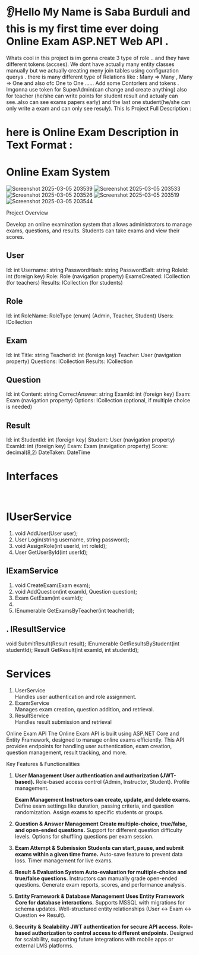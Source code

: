 <h1>👂Hello My Name is Saba Burduli and this is my first time ever doing Online Exam ASP.NET Web API .</h1>
Whats cool in this project is im gonna create 3 type of role ..
and they have different tokens (accses). We dont have actually many entity classes manually but we actually creating meny join tables using configuration querys .
there is many different type of Relations like : Many => Many , Many => One and also ofc One to One ......
Add some Contorlers and tokens .
Imgonna use token for SuperAdmin(can change and create anything) also for teacher (he/she can write points for student result and actualy can see..also can see exams papers early) and the last one student(he/she can only write a exam and can only see resuly).
This Is Project Full Description :

<main aling="center">
<h1 aling="center" style="color=🟨">here is Online Exam Description in Text Format : </h1>
	
<h1>Online Exam System</h1>
	
![Screenshot 2025-03-05 203539](https://github.com/user-attachments/assets/89e289be-2423-4290-89f0-321fef03d3c0)
![Screenshot 2025-03-05 203533](https://github.com/user-attachments/assets/b73acdbd-3937-421c-a37a-1a51819d5580)
![Screenshot 2025-03-05 203526](https://github.com/user-attachments/assets/a88c98cc-493b-4d5e-98c0-c1c3ac76fb11)
![Screenshot 2025-03-05 203519](https://github.com/user-attachments/assets/8e2f31b1-1b8e-42d0-839d-2eb6fcfece0f)
![Screenshot 2025-03-05 203544](https://github.com/user-attachments/assets/f8509629-f8b8-4dc1-9d61-089de9357bf0)

Project Overview

Develop an online examination system that allows administrators to manage exams, questions, and results. Students can take exams and view their scores.

<h2>User</h2>
	Id: int
	Username: string
	PasswordHash: string
	PasswordSalt: string
	RoleId: int (foreign key)
	Role: Role (navigation property)
	ExamsCreated: ICollection<Exam> (for teachers)
	Results: ICollection<Result> (for students)

<h2>Role</h2>
	Id: int
	RoleName: RoleType (enum) (Admin, Teacher, Student)
	Users: ICollection<User>

<h2>Exam</h2>
	Id: int
	Title: string
	TeacherId: int (foreign key)
	Teacher: User (navigation property)
	Questions: ICollection<Question>
	Results: ICollection<Result>

<h2>Question</h2>
	Id: int
	Content: string
	CorrectAnswer: string
	ExamId: int (foreign key)
	Exam: Exam (navigation property)
	Options: ICollection<string> (optional, if multiple choice is needed)

<h2>Result</h2>
	Id: int
	StudentId: int (foreign key)
	Student: User (navigation property)
	ExamId: int (foreign key)
	Exam: Exam (navigation property)
	Score: decimal(8,2)
	DateTaken: DateTime






<h1>Interfaces</h1>
<br>

<h1>IUserService </h1>
<ol>

<li>void AddUser(User user);</li>

<li>User Login(string username, string password);</li>

<li>void AssignRole(int userId, int roleId);</li>

<li>User GetUserById(int userId);</li>

</ol>

<h2>IExamService</h2>
<ol>
	<li>void CreateExam(Exam exam);</li>
	<li>void AddQuestion(int examId, Question question);</li>
	<li>Exam GetExam(int examId);<li>
	<li>IEnumerable<Exam> GetExamsByTeacher(int teacherId);</li>
		
</ol>		


<h2>.	IResultService</h2>
	void SubmitResult(Result result);
	IEnumerable<Result> GetResultsByStudent(int studentId);
	Result GetResult(int examId, int studentId);



<h1>Services</h1>

<ol>
 <li>UserService</li>
	Handles user authentication and role assignment.

<li>ExamrService</li>
	Manages exam creation, question addition, and retrieval.

<li>ResultService</li>
	Handles result submission and retrieval
</ol>




</main>









Online Exam API The Online Exam API is built using ASP.NET Core and Entity Framework, designed to manage online exams efficiently. This API provides endpoints for handling user authentication, exam creation, question management, result tracking, and more.

Key Features & Functionalities

1. **User Management User authentication and authorization (JWT-based).** Role-based access control (Admin, Instructor, Student). Profile management.

   **Exam Management Instructors can create, update, and delete exams.** Define exam settings like duration, passing criteria, and question randomization. Assign exams to specific students or groups.

3. **Question & Answer Management Create multiple-choice, true/false, and open-ended questions.** Support for different question difficulty levels. Options for shuffling questions per exam session.

4. **Exam Attempt & Submission Students can start, pause, and submit exams within a given time frame.** Auto-save feature to prevent data loss. Timer management for live exams.

5. **Result & Evaluation System Auto-evaluation for multiple-choice and true/false questions.** Instructors can manually grade open-ended questions. Generate exam reports, scores, and performance analysis.

6. **Entity Framework & Database Management Uses Entity Framework Core for database interactions.** Supports MSSQL with migrations for schema updates. Well-structured entity relationships (User ↔ Exam ↔ Question ↔ Result).

7. **Security & Scalability JWT authentication for secure API access. Role-based authorization to control access to different endpoints.** Designed for scalability, supporting future integrations with mobile apps or external LMS platforms.
